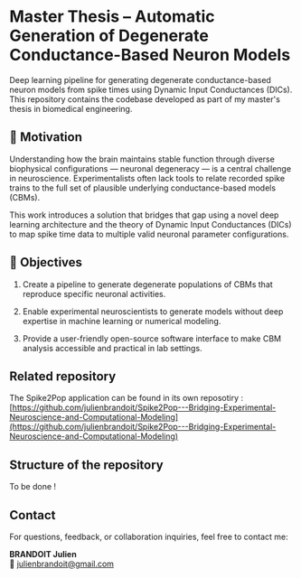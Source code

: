 # Master Thesis – Automatic Generation of Degenerate Conductance-Based Neuron Models

Deep learning pipeline for generating degenerate conductance-based neuron models from spike times using Dynamic Input Conductances (DICs). This repository contains the codebase developed as part of my master's thesis in biomedical engineering.

## 🧠 Motivation

Understanding how the brain maintains stable function through diverse biophysical configurations — neuronal degeneracy — is a central challenge in neuroscience. Experimentalists often lack tools to relate recorded spike trains to the full set of plausible underlying conductance-based models (CBMs).

This work introduces a solution that bridges that gap using a novel deep learning architecture and the theory of Dynamic Input Conductances (DICs) to map spike time data to multiple valid neuronal parameter configurations.

## 🎯 Objectives

1. Create a pipeline to generate degenerate populations of CBMs that reproduce specific neuronal activities.

2. Enable experimental neuroscientists to generate models without deep expertise in machine learning or numerical modeling.

3. Provide a user-friendly open-source software interface to make CBM analysis accessible and practical in lab settings.

## Related repository
The Spike2Pop application can be found in its own reposotiry : [https://github.com/julienbrandoit/Spike2Pop---Bridging-Experimental-Neuroscience-and-Computational-Modeling](https://github.com/julienbrandoit/Spike2Pop---Bridging-Experimental-Neuroscience-and-Computational-Modeling)

## Structure of the repository

To be done !

## Contact

For questions, feedback, or collaboration inquiries, feel free to contact me:

**BRANDOIT Julien**  
📧 [julienbrandoit@gmail.com](mailto:julienbrandoit@gmail.com)
